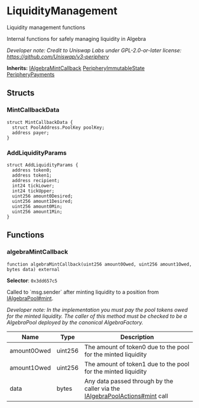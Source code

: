 

# LiquidityManagement


Liquidity management functions

Internal functions for safely managing liquidity in Algebra

*Developer note: Credit to Uniswap Labs under GPL-2.0-or-later license:
https://github.com/Uniswap/v3-periphery*

**Inherits:** [IAlgebraMintCallback](../../Core/interfaces/callback/IAlgebraMintCallback.md) [PeripheryImmutableState](PeripheryImmutableState.md) [PeripheryPayments](PeripheryPayments.md)

## Structs
### MintCallbackData



```solidity
struct MintCallbackData {
  struct PoolAddress.PoolKey poolKey;
  address payer;
}
```

### AddLiquidityParams



```solidity
struct AddLiquidityParams {
  address token0;
  address token1;
  address recipient;
  int24 tickLower;
  int24 tickUpper;
  uint256 amount0Desired;
  uint256 amount1Desired;
  uint256 amount0Min;
  uint256 amount1Min;
}
```


## Functions
### algebraMintCallback

```solidity
function algebraMintCallback(uint256 amount0Owed, uint256 amount1Owed, bytes data) external
```
**Selector**: `0x3dd657c5`

Called to &#x60;msg.sender&#x60; after minting liquidity to a position from [IAlgebraPool#mint](../../Core/interfaces/IAlgebraPool.md#mint).

*Developer note: In the implementation you must pay the pool tokens owed for the minted liquidity.
The caller of this method _must_ be checked to be a AlgebraPool deployed by the canonical AlgebraFactory.*

| Name | Type | Description |
| ---- | ---- | ----------- |
| amount0Owed | uint256 | The amount of token0 due to the pool for the minted liquidity |
| amount1Owed | uint256 | The amount of token1 due to the pool for the minted liquidity |
| data | bytes | Any data passed through by the caller via the [IAlgebraPoolActions#mint](../../Core/interfaces/pool/IAlgebraPoolActions.md#mint) call |

